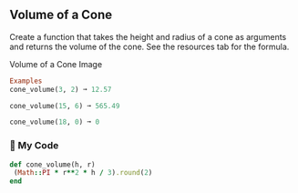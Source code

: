 ## Volume of a Cone

Create a function that takes the height and radius of a cone as arguments and returns the volume of the cone. See the resources tab for the formula.

Volume of a Cone Image
```ruby
Examples
cone_volume(3, 2) ➞ 12.57

cone_volume(15, 6) ➞ 565.49

cone_volume(18, 0) ➞ 0
```
### :gem: My Code
```ruby
def cone_volume(h, r)
 (Math::PI * r**2 * h / 3).round(2)
end
```
